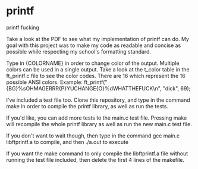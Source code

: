 # printf
printf fucking

Take a look at the PDF to see what my implementation of printf can do. My goal with this project was to make my code as readable and concise as possible while respecting my school's formatting standard.

Type in {COLORNAME} in order to change color of the output. Multiple colors can be used in a single output.
Take a look at the t_color table in the ft_printf.c file to see the color codes. There are 16 which represent the 16 possible ANSI colors.
Example: ft_printf("{BG}%sOHMAGERRR{P}YUCHANGE{O}%dWHATTHEFUCK\n", "dick", 69);

I've included a test file too. Clone this repository, and type in the command make in order to compile the printf library, as well as run the tests.

If you'd like, you can add more tests to the main.c test file. Pressing make will recompile the whole printf library as well as run the new main.c test file. 

If you don't want to wait though, then type in the command gcc main.c libftprintf.a to compile, and then ./a.out to execute

If you want the make command to only compile the libftprintf.a file without running the test file included, then delete the first 4 lines of the makefile.
